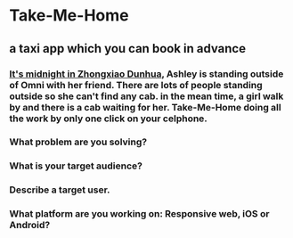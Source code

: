 # Take-Me-Home
## a taxi app which you can book in advance
### [It's midnight in Zhongxiao Dunhua](https://youtu.be/Kg9XA-C8N-s), Ashley is standing outside of Omni with her friend. There are lots of people standing outside so she can't find any cab. in the mean time, a girl walk by and there is a cab waiting for her. Take-Me-Home doing all the work by only one click on your celphone.

### What problem are you solving?

### What is your target audience?

### Describe a target user.

### What platform are you working on: Responsive web, iOS or Android?

### 
